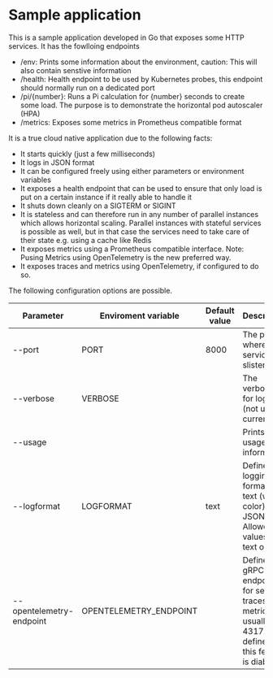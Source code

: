 # Sample application

This is a sample application developed in Go that exposes some HTTP services. It has the fowlloing endpoints

* /env: Prints some information about the environment, caution: This will also contain senstive information
* /health: Health endpoint to be used by Kubernetes probes, this endpoint should normally run on a dedicated port
* /pi/{number}: Runs a Pi calculation for {number} seconds to create some load. The purpose is to demonstrate the horizontal pod autoscaler (HPA)
* /metrics: Exposes some metrics in Prometheus compatible format

It is a true cloud native application due to the following facts:

* It starts quickly (just a few milliseconds)
* It logs in JSON format
* It can be configured freely using either parameters or environment variables
* It exposes a health endpoint that can be used to ensure that only load is put on a certain instance if it really able to handle it
* It shuts down cleanly on a SIGTERM or SIGINT
* It is stateless and can therefore run in any number of parallel instances which allows horizontal scaling. Parallel instances with stateful services is possible as well, but in that case the services need to take care of their state e.g. using a cache like Redis
* It exposes metrics using a Prometheus compatible interface. Note: Pusing Metrics using OpenTelemetry is the new preferred way.
* It exposes traces and metrics using OpenTelemetry, if configured to do so.

The following configuration options are possible.


| Parameter                | Enviroment variable    | Default value | Description                                                                                                         |
|--------------------------|------------------------|---------------|---------------------------------------------------------------------------------------------------------------------|
| --port                   | PORT                   | 8000          | The port where the service slistens to                                                                              |
| --verbose                | VERBOSE                |               | The verbosity for logging (not used currently)                                                                      |
| --usage                  |                        |               | Prints usage information                                                                                            |
| --logformat              | LOGFORMAT              | text          | Defines the logging format as text (with color) or JSON. Allowed values are text or json.                           |
| --opentelemetry-endpoint | OPENTELEMETRY_ENDPOINT |               | Defines a gRPC endpoint for sending traces and metrics, usually port 4317. It not defined, this feature is diabled. |
